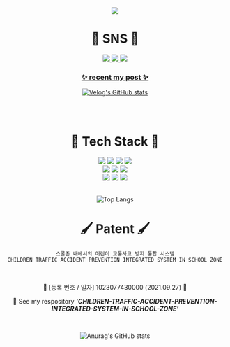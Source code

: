 <div align=center>
	<img src="https://capsule-render.vercel.app/api?type=waving&color=0:9266CC,100:9266CC&&height=210&section=header&text=Si%20Eun%20Github!&fontSize=80&fontColor=ffffff" />	
  
# 🎺 SNS 🎺
<a href="https://velog.io/@poemsilver99"><img src="https://img.shields.io/badge/Velog-20C997?style=flat&logo=Velog&logoColor=white"/><a href="https://velog.io/@poemsilver99">
<a href="https://poetrysilver99.tistory.com/"><img src="https://img.shields.io/badge/Tistory-000000?style=flat&logo=Tistory&logoColor=white"/><a href="https://poetrysilver99.tistory.com/">
<a href="https://github.com/poemsilver"> <img src="https://img.shields.io/badge/GitHub-181717?style=flat&logo=GitHub&logoColor=white"/> <a href="https://github.com/poemsilver">
<br>

<h3 align="center">✨ recent my post ✨</h3>

<div align="center" style="text-align:center">
	
[![Velog's GitHub stats](https://velog-readme-stats.vercel.app/api?name=poemsilver99)](https://velog.io/@poemsilver99)

<br>
<br>

# 🎨 Tech Stack 🎨
<img src="https://img.shields.io/badge/Python-3776AB?style=flat&logo=Python&logoColor=white"/> 
<img src="https://img.shields.io/badge/C-A8B9CC?style=flat&logo=C&logoColor=white"/>
<img src="https://img.shields.io/badge/C++-00599C?style=flat&logo=C++&logoColor=white"/>
<img src="https://img.shields.io/badge/Java-4479A1?style=flat&logo=Java&logoColor=white"/>
<br>
<img src="https://img.shields.io/badge/JavaScript-F7DF1E?style=flat&logo=JavaScript&logoColor=white"/>
<img src="https://img.shields.io/badge/PHP-777BB4?style=flat&logo=PHP&logoColor=white"/> 
<img src="https://img.shields.io/badge/HTML-E34F26?style=flat&logo=HTML5&logoColor=white"/>
<br>
<img src="https://img.shields.io/badge/AWS-232F3E?style=flat&logo=Amazon AWS&logoColor=white"/> 
<img src="https://img.shields.io/badge/MySQL-4479A1?style=flat&logo=MySQL&logoColor=white"/>
<img src="https://img.shields.io/badge/Jenkins-D24939?style=flat&logo=Jenkins&logoColor=white"/> 
<br>
<br>

![Top Langs](https://github-readme-stats.vercel.app/api/top-langs/?username=poemsilver&layout=compact&theme=buefy)
	
# 🖌 Patent 🖌
	스쿨존 내에서의 어린이 교통사고 방지 통합 시스템
	CHILDREN TRAFFIC ACCIDENT PREVENTION INTEGRATED SYSTEM IN SCHOOL ZONE
<br>

🫱 [등록 번호 / 일자] 1023077430000 (2021.09.27) 🫲
<br>

👀 See my respository ***'CHILDREN-TRAFFIC-ACCIDENT-PREVENTION-INTEGRATED-SYSTEM-IN-SCHOOL-ZONE'***

<br>
	
![Anurag's GitHub stats](https://github-readme-stats.vercel.app/api?username=poemsilver&show_icons=true&theme=buefy)
